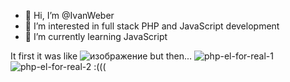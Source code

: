 - 👋 Hi, I’m @IvanWeber
- 👀 I’m interested in full stack PHP and JavaScript development
- 🌱 I’m currently learning JavaScript

<!---
IvanWeber/IvanWeber is a ✨ special ✨ repository because its `README.md` (this file) appears on your GitHub profile.
You can click the Preview link to take a look at your changes.
--->
It first it was like
![изображение](https://github.com/user-attachments/assets/253f13a4-9245-41c2-a093-25d3b274ac4d)
but then...
![php-el-for-real-1](https://github.com/user-attachments/assets/153fb387-e32d-472b-9f6c-2e2833f36f9a)
![php-el-for-real-2](https://github.com/user-attachments/assets/7366a86e-7367-42e3-917c-d28d036f6a19)
:(((

